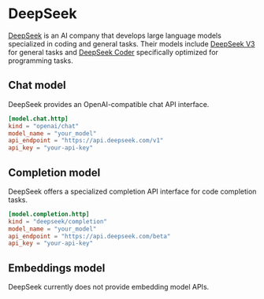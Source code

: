 # DeepSeek

[DeepSeek](https://www.deepseek.com/) is an AI company that develops large language models specialized in coding and general tasks. Their models include [DeepSeek V3](https://huggingface.co/deepseek-ai/DeepSeek-V3) for general tasks and [DeepSeek Coder](https://huggingface.co/collections/deepseek-ai/deepseekcoder-v2-666bf4b274a5f556827ceeca) specifically optimized for programming tasks.

## Chat model

DeepSeek provides an OpenAI-compatible chat API interface.

```toml title="~/.tabby/config.toml"
[model.chat.http]
kind = "openai/chat"
model_name = "your_model"
api_endpoint = "https://api.deepseek.com/v1"
api_key = "your-api-key"
```

## Completion model

DeepSeek offers a specialized completion API interface for code completion tasks.

```toml title="~/.tabby/config.toml"
[model.completion.http]
kind = "deepseek/completion"
model_name = "your_model"
api_endpoint = "https://api.deepseek.com/beta"
api_key = "your-api-key"
```

## Embeddings model

DeepSeek currently does not provide embedding model APIs.
